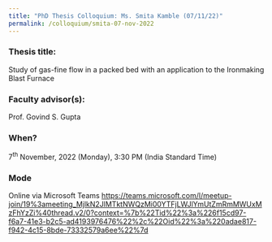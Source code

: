 ```yaml
---
title: "PhD Thesis Colloquium: Ms. Smita Kamble (07/11/22)"
permalink: /colloquium/smita-07-nov-2022
---
```

### Thesis title:
Study of gas-fine flow in a packed bed with an application to the Ironmaking Blast Furnace

### Faculty advisor(s):
Prof. Govind S. Gupta 

### When?
7<sup>th</sup> November, 2022 (Monday), 3:30 PM (India Standard Time)

### Mode
Online via Microsoft Teams
https://teams.microsoft.com/l/meetup-join/19%3ameeting_MjlkN2JlMTktNWQzMi00YTFjLWJlYmUtZmRmMWUxMzFhYzZi%40thread.v2/0?context=%7b%22Tid%22%3a%226f15cd97-f6a7-41e3-b2c5-ad4193976476%22%2c%22Oid%22%3a%220adae817-f942-4c15-8bde-73332579a6ee%22%7d